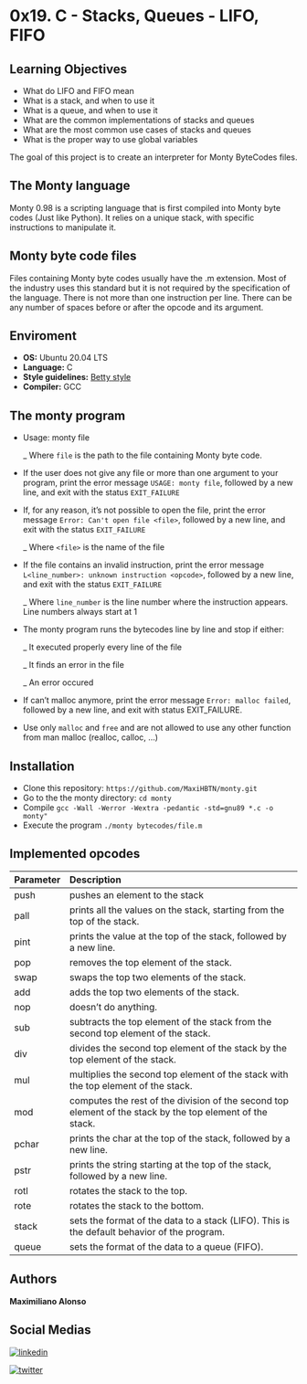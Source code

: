 # 0x19. C - Stacks, Queues - LIFO, FIFO

## Learning Objectives
-   What do LIFO and FIFO mean
-   What is a stack, and when to use it
-   What is a queue, and when to use it
-   What are the common implementations of stacks and queues
-   What are the most common use cases of stacks and queues
-   What is the proper way to use global variables

The goal of this project is to create an interpreter for Monty ByteCodes files.

## The Monty language
Monty 0.98 is a scripting language that is first compiled into Monty byte codes (Just like Python). It relies on a unique stack, with specific instructions to manipulate it.

## Monty byte code files

Files containing Monty byte codes usually have the .m extension. Most of the industry uses this standard but it is not required by the specification of the language. There is not more than one instruction per line. There can be any number of spaces before or after the opcode and its argument.

## Enviroment
-   **OS:** Ubuntu 20.04 LTS
-   **Language:** C
-   **Style guidelines:** [Betty style](https://github.com/holbertonschool/Betty/wiki)
-   **Compiler:** GCC 

## The monty program

-   Usage: monty file

    _ Where `file` is the path to the file containing Monty byte code.

-   If the user does not give any file or more than one argument to your program, print the error message `USAGE: monty file`, followed by a new line, and exit with the status `EXIT_FAILURE`

-   If, for any reason, it’s not possible to open the file, print the error message `Error: Can't open file <file>`, followed by a new line, and exit with the status `EXIT_FAILURE` 
    
    _ Where `<file>` is the name of the file

-   If the file contains an invalid instruction, print the error message `L<line_number>: unknown instruction <opcode>`, followed by a new line, and exit with the status `EXIT_FAILURE` 
    
    _ Where `line_number` is the line number where the instruction appears.
    Line numbers always start at 1

-   The monty program runs the bytecodes line by line and stop if either:
    
    _ It executed properly every line of the file
        
    _ It finds an error in the file 
    
    _ An error occured

-   If can’t malloc anymore, print the error message `Error: malloc failed`, followed by a new line, and exit with status EXIT_FAILURE.

-   Use only `malloc` and `free` and are not allowed to use any other function from man malloc (realloc, calloc, …)

## Installation

- Clone this repository: `https://github.com/MaxiHBTN/monty.git`
- Go to the the monty directory: `cd monty`
- Compile `gcc -Wall -Werror -Wextra -pedantic -std=gnu89 *.c -o monty"`
- Execute the program `./monty bytecodes/file.m`
    
    
## Implemented opcodes

| Parameter | Description               |
| :-------- | :------------------------ |
| push| pushes an element to the stack|
| pall| prints all the values on the stack, starting from the top of the stack.|
| pint| prints the value at the top of the stack, followed by a new line.|
| pop| removes the top element of the stack.|
| swap| swaps the top two elements of the stack.|
| add| adds the top two elements of the stack.|
| nop| doesn’t do anything.|
| sub| subtracts the top element of the stack from the second top element of the stack.|
| div| divides the second top element of the stack by the top element of the stack.|
| mul| multiplies the second top element of the stack with the top element of the stack.|
| mod| computes the rest of the division of the second top element of the stack by the top element of the stack.|
| pchar| prints the char at the top of the stack, followed by a new line.|
| pstr| prints the string starting at the top of the stack, followed by a new line.|
| rotl| rotates the stack to the top.|
| rote| rotates the stack to the bottom.|
| stack| sets the format of the data to a stack (LIFO). This is the default behavior of the program.|
| queue| sets the format of the data to a queue (FIFO).|

## Authors

**Maximiliano Alonso**

## Social Medias
[![linkedin](https://img.shields.io/badge/linkedin-0A66C2?style=for-the-badge&logo=linkedin&logoColor=white)](https://www.linkedin.com/in/maximiliano-alonso-262b05123/)

[![twitter](https://img.shields.io/badge/Twitter-1DA1F2?style=for-the-badge&logo=twitter&logoColor=white)](https://twitter.com/Maxalon3194)


